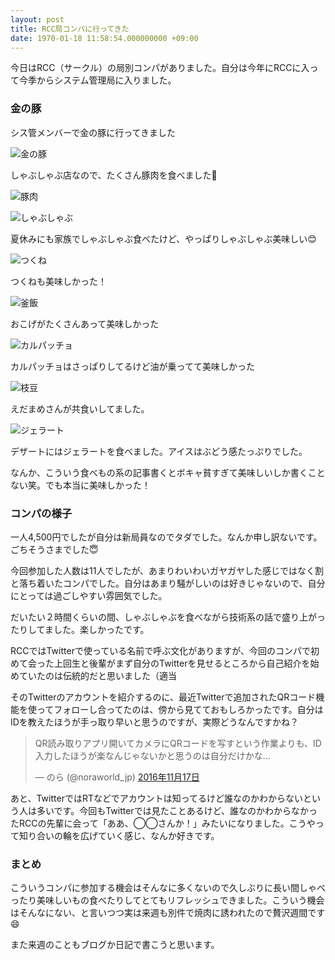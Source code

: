 ```yaml
---
layout: post
title: RCC局コンパに行ってきた
date: 1970-01-18 11:58:54.000000000 +09:00
---
```

今日はRCC（サークル）の局別コンパがありました。自分は今年にRCCに入って今季からシステム管理局に入りました。

### 金の豚
シス管メンバーで金の豚に行ってきました

![金の豚](/content/images/2016/11/kinbuta.jpg)

しゃぶしゃぶ店なので、たくさん豚肉を食べました🐷

![豚肉](/content/images/2016/11/pork.jpg)

![しゃぶしゃぶ](/content/images/2016/11/shabu_shabu.jpg)

夏休みにも家族でしゃぶしゃぶ食べたけど、やっぱりしゃぶしゃぶ美味しい😊

![つくね](/content/images/2016/11/tsukune.jpg)

つくねも美味しかった！

![釜飯](/content/images/2016/11/kamameshi.jpg)

おこげがたくさんあって美味しかった

![カルパッチョ](/content/images/2016/11/carpaccio.jpg)

カルパッチョはさっぱりしてるけど油が乗ってて美味しかった

![枝豆](/content/images/2016/11/green_soybeans.jpg)

えだまめさんが共食いしてました。

![ジェラート](/content/images/2016/11/gelato.jpg)

デザートにはジェラートを食べました。アイスはぶどう感たっぷりでした。

なんか、こういう食べもの系の記事書くとボキャ貧すぎて美味しいしか書くことない笑。でも本当に美味しかった！

### コンパの様子
一人4,500円でしたが自分は新局員なのでタダでした。なんか申し訳ないです。ごちそうさまでした😇

今回参加した人数は11人でしたが、あまりわいわいガヤガヤした感じではなく割と落ち着いたコンパでした。自分はあまり騒がしいのは好きじゃないので、自分にとっては過ごしやすい雰囲気でした。

だいたい２時間くらいの間、しゃぶしゃぶを食べながら技術系の話で盛り上がったりしてました。楽しかったです。

RCCではTwitterで使っている名前で呼ぶ文化がありますが、今回のコンパで初めて会った上回生と後輩がまず自分のTwitterを見せるところから自己紹介を始めていたのは伝統的だと思いました（適当

そのTwitterのアカウントを紹介するのに、最近Twitterで追加されたQRコード機能を使ってフォローし合ってたのは、傍から見てておもしろかったです。自分はIDを教えたほうが手っ取り早いと思うのですが、実際どうなんですかね？

<blockquote class="twitter-tweet" data-lang="ja"><p lang="ja" dir="ltr">QR読み取りアプリ開いてカメラにQRコードを写すという作業よりも、ID入力したほうが楽なんじゃないかと思うのは自分だけかな…</p>&mdash; のら (@noraworld_jp) <a href="https://twitter.com/noraworld_jp/status/799130419694170112">2016年11月17日</a></blockquote>
<script async src="//platform.twitter.com/widgets.js" charset="utf-8"></script>

あと、TwitterではRTなどでアカウントは知ってるけど誰なのかわからないという人は多いです。今回もTwitterでは見たことあるけど、誰なのかわからなかったRCCの先輩に会って「ああ、◯◯さんか！」みたいになりました。こうやって知り合いの輪を広げていく感じ、なんか好きです。

### まとめ
こういうコンパに参加する機会はそんなに多くないので久しぶりに長い間しゃべったり美味しいもの食べたりしてとてもリフレッシュできました。こういう機会はそんなにない、と言いつつ実は来週も別件で焼肉に誘われたので贅沢週間です😄

また来週のこともブログか日記で書こうと思います。
